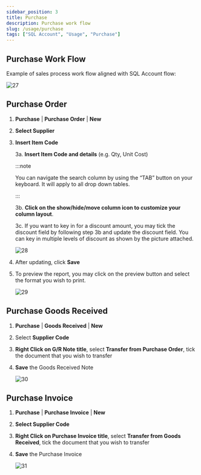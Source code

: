```yaml
---
sidebar_position: 3
title: Purchase
description: Purchase work flow
slug: /usage/purchase
tags: ["SQL Account", "Usage", "Purchase"]
---
```


## Purchase Work Flow

Example of sales process work flow aligned with SQL Account flow:

![27](../../../static/img/getting-started/user-guide/27.png)

## Purchase Order

1. **Purchase** | **Purchase Order** | **New**

2. **Select Supplier**

3. **Insert Item Code**

   3a. **Insert Item Code and details** (e.g. Qty, Unit Cost)

      :::note

      You can navigate the search column by using the “TAB” button on your keyboard. It will apply to all drop down tables.

      :::

   3b. **Click on the show/hide/move column icon to customize your column layout**.

   3c. If you want to key in for a discount amount, you may tick the discount field by following step 3b and update the discount field. You can key in multiple levels of discount as shown by the picture attached.

   ![28](../../../static/img/getting-started/user-guide/28.png)

4. After updating, click **Save**

5. To preview the report, you may click on the preview button and select the format you wish to print.

   ![29](../../../static/img/getting-started/user-guide/29.png)

## Purchase Goods Received

1. **Purchase** | **Goods Received** | **New**

2. Select **Supplier Code**

3. **Right Click on G/R Note title**, select **Transfer from Purchase Order**, tick the document that you wish to transfer

4. **Save** the Goods Received Note

   ![30](../../../static/img/getting-started/user-guide/30.png)

## Purchase Invoice

1. **Purchase** | **Purchase Invoice** | **New**

2. **Select Supplier Code**

3. **Right Click on Purchase Invoice title**, select **Transfer from Goods Received**, tick the document that you wish to transfer

4. **Save** the Purchase Invoice

   ![31](../../../static/img/getting-started/user-guide/31.png)
